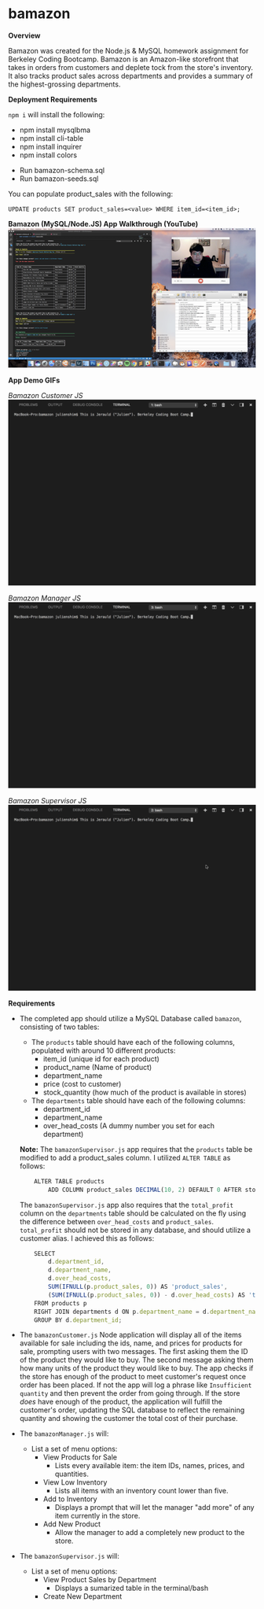 # bamazon

**Overview**

Bamazon was created for the Node.js & MySQL homework assignment for Berkeley Coding Bootcamp. Bamazon is an Amazon-like storefront that takes in orders from customers and deplete tock from the store's inventory. It also tracks product sales across departments and provides a summary of the highest-grossing departments.

**Deployment Requirements**

`npm i` will install the following:

* npm install mysqlbma
* npm install cli-table
* npm install inquirer
* npm install colors

- Run bamazon-schema.sql
- Run bamazon-seeds.sql

You can populate product_sales with the following:

```
UPDATE products SET product_sales=<value> WHERE item_id=<item_id>;
```

**Bamazon (MySQL/Node.JS) App Walkthrough (YouTube)**
[![Bamazon App YouTube Walkthrough](https://github.com/jerauld/bamazon/blob/master/images/bamazonWalkthroughYT.png?raw=true)](https://youtu.be/yqo6C9uex50)

**App Demo GIFs**

_Bamazon Customer JS_
<img src="https://github.com/jerauld/bamazon/blob/master/images/bamazonCustomerJS.gif?raw=true" width="600px"/>

_Bamazon Manager JS_
<img src="https://github.com/jerauld/bamazon/blob/master/images/bamazonManagerJS.gif?raw=true" width="600px"/>

_Bamazon Supervisor JS_
<img src="https://github.com/jerauld/bamazon/blob/master/images/bamazonSupervisorJS.gif?raw=true" width="600px"/>

**Requirements**

- The completed app should utilize a MySQL Database called `bamazon`, consisting of two tables:
    - The `products` table should have each of the following columns, populated with around 10 different products:
        * item_id (unique id for each product)
        * product_name (Name of product)
        * department_name
        * price (cost to customer)
        * stock_quantity (how much of the product is available in stores)
    - The `departments` table should have each of the following columns:
        * department_id
        * department_name
        * over_head_costs (A dummy number you set for each department)

    **Note:** The `bamazonSupervisor.js` app requires that the `products` table be modified to add a product_sales column. I utilized `ALTER TABLE` as follows:

    ```Javascript
        ALTER TABLE products
            ADD COLUMN product_sales DECIMAL(10, 2) DEFAULT 0 AFTER stock_quantity;
    ```

    The `bamazonSupervisor.js` app also requires that the `total_profit` column on the `departments` table should be calculated on the fly using the difference between `over_head_costs` and `product_sales`. `total_profit` should not be stored in any database, and should utilize a customer alias. I achieved this as follows:

    ```Javascript
        SELECT
            d.department_id,
            d.department_name,
            d.over_head_costs,
            SUM(IFNULL(p.product_sales, 0)) AS 'product_sales',
            (SUM(IFNULL(p.product_sales, 0)) - d.over_head_costs) AS 'total_profit'
        FROM products p
        RIGHT JOIN departments d ON p.department_name = d.department_name
        GROUP BY d.department_id;
    ```


- The `bamazonCustomer.js` Node application will display all of the items available for sale including the ids, name, and prices for products for sale, prompting users with two messages. The first asking them the ID of the product they would like to buy. The second message asking them how many units of the product they would like to buy. The app checks if the store has enough of the product to meet customer's request once order has been placed. If not the app will log a phrase like `Insufficient quantity` and then prevent the order from going through. If the store _does_ have enough of the product, the application will fulfill the customer's order, updating the SQL database to reflect the remaining quantity and showing the customer the total cost of their purchase.

- The `bamazonManager.js` will:
    - List a set of menu options:
        * View Products for Sale
            - Lists every available item: the item IDs, names, prices, and quantities.
        * View Low Inventory
            - Lists all items with an inventory count lower than five.
        * Add to Inventory
            - Displays a prompt that will let the manager "add more" of any item currently in the store.
        * Add New Product
            - Allow the manager to add a completely new product to the store.
- The `bamazonSupervisor.js` will:
    - List a set of menu options:
        * View Product Sales by Department
            - Displays a sumarized table in the terminal/bash
        * Create New Department
 